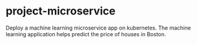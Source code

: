 # project-microservice
Deploy a machine learning microservice app on kubernetes. The machine learning application helps predict the price of houses in Boston.
